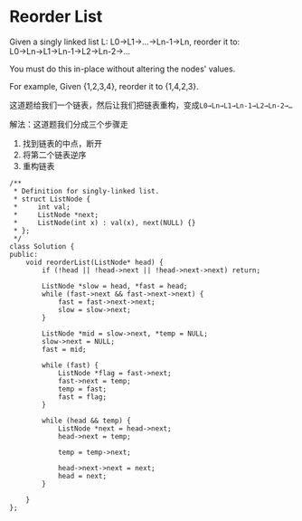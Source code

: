 Reorder List
===========
Given a singly linked list L: L0→L1→…→Ln-1→Ln,
reorder it to: L0→Ln→L1→Ln-1→L2→Ln-2→…

You must do this in-place without altering the nodes' values.

For example,
Given {1,2,3,4}, reorder it to {1,4,2,3}.

这道题给我们一个链表，然后让我们把链表重构，变成`L0→Ln→L1→Ln-1→L2→Ln-2→…`

解法：这道题我们分成三个步骤走

1. 找到链表的中点，断开
1. 将第二个链表逆序
1. 重构链表

```
/**
 * Definition for singly-linked list.
 * struct ListNode {
 *     int val;
 *     ListNode *next;
 *     ListNode(int x) : val(x), next(NULL) {}
 * };
 */
class Solution {
public:
    void reorderList(ListNode* head) {
        if (!head || !head->next || !head->next->next) return;

        ListNode *slow = head, *fast = head;
        while (fast->next && fast->next->next) {
            fast = fast->next->next;
            slow = slow->next;
        }

        ListNode *mid = slow->next, *temp = NULL;
        slow->next = NULL;
        fast = mid;

        while (fast) {
            ListNode *flag = fast->next;
            fast->next = temp;
            temp = fast;
            fast = flag;
        }

        while (head && temp) {
            ListNode *next = head->next;
            head->next = temp;

            temp = temp->next;

            head->next->next = next;
            head = next;
        }

    }
};
```
